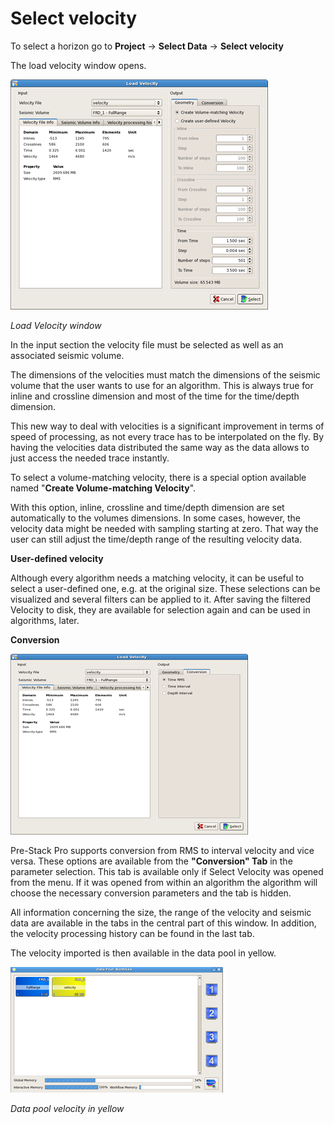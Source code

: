 # Select velocity

To select a horizon go to **Project** → **Select Data** → **Select velocity**

The load velocity window opens.

![](../../.gitbook/assets/010_select_data.png)

_Load Velocity window_

In the input section the velocity file must be selected as well as an associated seismic volume.

The dimensions of the velocities must match the dimensions of the seismic volume that the user wants to use for an algorithm. This is always true for inline and crossline dimension and most of the time for the time/depth dimension.

This new way to deal with velocities is a significant improvement in terms of speed of processing, as not every trace has to be interpolated on the fly. By having the velocities data distributed the same way as the data allows to just access the needed trace instantly.

To select a volume-matching velocity, there is a special option available named "**Create Volume-matching Velocity**".

With this option, inline, crossline and time/depth dimension are set automatically to the volumes dimensions. In some cases, however, the velocity data might be needed with sampling starting at zero. That way the user can still adjust the time/depth range of the resulting velocity data.

**User-defined velocity**

Although every algorithm needs a matching velocity, it can be useful to select a user-defined one, e.g. at the original size. These selections can be visualized and several filters can be applied to it. After saving the filtered Velocity to disk, they are available for selection again and can be used in algorithms, later.

**Conversion**

![](../../.gitbook/assets/011_select_data.png)

Pre-Stack Pro supports conversion from RMS to interval velocity and vice versa. These options are available from the **"Conversion" Tab** in the parameter selection. This tab is available only if Select Velocity was opened from the menu. If it was opened from within an algorithm the algorithm will choose the necessary conversion parameters and the tab is hidden.

All information concerning the size, the range of the velocity and seismic data are available in the tabs in the central part of this window. In addition, the velocity processing history can be found in the last tab.

The velocity imported is then available in the data pool in yellow.

![](../../.gitbook/assets/012_select_data.png)

_Data pool velocity in yellow_

